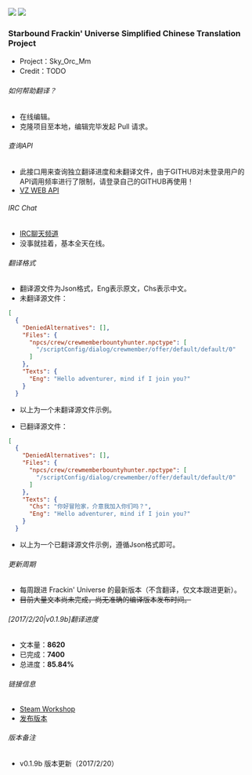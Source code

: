 [![](https://img.shields.io/badge/IRC%20CHAT-Run-green.svg)](https://irc.zomboid.cn) 
[![](https://img.shields.io/badge/release-V0.1.9-blue.svg)](https://github.com/ProjectSky/FrackinUniverse-sChinese-Project/releases)

### Starbound Frackin' Universe Simplified Chinese Translation Project
* Project：Sky_Orc_Mm
* Credit：TODO

###### 如何帮助翻译？
* 在线编辑。
* 克隆项目至本地，编辑完毕发起 Pull 请求。

###### 查询API
* 此接口用来查询独立翻译进度和未翻译文件，由于GITHUB对未登录用户的API调用频率进行了限制，请登录自己的GITHUB再使用！
* [VZ WEB API](https://zomboid.cn/api/) 

###### IRC Chat
* [IRC聊天频道](https://irc.zomboid.cn) 
* 没事就挂着，基本全天在线。

###### 翻译格式
* 翻译源文件为Json格式，Eng表示原文，Chs表示中文。
* 未翻译源文件：
``` json
[
  {
    "DeniedAlternatives": [],
    "Files": {
      "npcs/crew/crewmemberbountyhunter.npctype": [
        "/scriptConfig/dialog/crewmember/offer/default/default/0"
      ]
    },
    "Texts": {
      "Eng": "Hello adventurer, mind if I join you?"
    }
  }
 ```
* 以上为一个未翻译源文件示例。

* 已翻译源文件：
``` json
[
  {
    "DeniedAlternatives": [],
    "Files": {
      "npcs/crew/crewmemberbountyhunter.npctype": [
        "/scriptConfig/dialog/crewmember/offer/default/default/0"
      ]
    },
    "Texts": {
      "Chs": "你好冒险家，介意我加入你们吗？",
      "Eng": "Hello adventurer, mind if I join you?"
    }
  }
 ```
* 以上为一个已翻译源文件示例，遵循Json格式即可。
 
###### 更新周期
* 每周跟进 Frackin' Universe 的最新版本（不含翻译，仅文本跟进更新）。
* ~~目前大量文本尚未完成，尚无准确的编译版本发布时间。~~

###### [2017/2/20|v0.1.9b]翻译进度
* 文本量：**8620**
* 已完成：**7400**
* 总进度：**85.84%**

###### 链接信息
* [Steam Workshop](http://steamcommunity.com/sharedfiles/filedetails/?id=754350883)
* [发布版本](https://github.com/ProjectSky/FrackinUniverse-sChinese-Project/releases)

###### 版本备注
* v0.1.9b 版本更新（2017/2/20）
